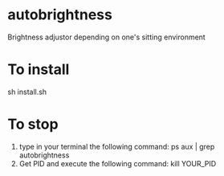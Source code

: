 autobrightness
==============

Brightness adjustor depending on one's sitting environment



To install
==============
sh install.sh

To stop
==============
1. type in your terminal the following command:
    ps aux | grep autobrightness
2. Get PID and execute the following command:
    kill YOUR_PID
